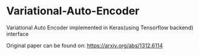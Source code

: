 # Variational-Auto-Encoder
Variational Auto Encoder implemented in Keras(using Tensorflow backend) interface

Original paper can be found on: https://arxiv.org/abs/1312.6114